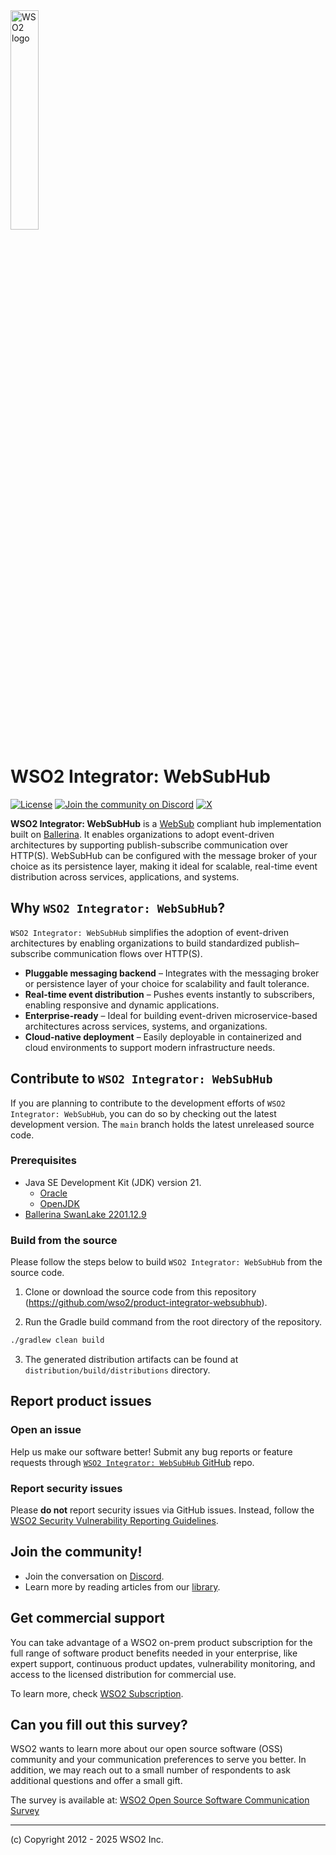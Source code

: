 <img src="https://wso2.cachefly.net/wso2/sites/all/image_resources/wso2-branding-logos/wso2-logo-orange.png" alt="WSO2 logo" width=30% height=30% />

# WSO2 Integrator: WebSubHub

[![License](https://img.shields.io/badge/License-Apache%202.0-blue.svg)](https://opensource.org/licenses/Apache-2.0)
[![Join the community on Discord](https://img.shields.io/badge/Join%20us%20on%20Discord-wso2-orange)](https://discord.com/invite/wso2)
[![X](https://img.shields.io/twitter/follow/wso2.svg?style=social&label=Follow%20Us)](https://twitter.com/intent/follow?screen_name=wso2)

**WSO2 Integrator: WebSubHub** is a [WebSub](https://www.w3.org/TR/websub/) compliant hub implementation built on [Ballerina](https://ballerina.io/). It enables organizations to adopt event-driven architectures by supporting publish-subscribe communication over HTTP(S). WebSubHub can be configured with the message broker of your choice as its persistence layer, making it ideal for scalable, real-time event distribution across services, applications, and systems.

## Why `WSO2 Integrator: WebSubHub`?

`WSO2 Integrator: WebSubHub` simplifies the adoption of event-driven architectures by enabling organizations to build standardized publish–subscribe communication flows over HTTP(S).

* **Pluggable messaging backend** – Integrates with the messaging broker or persistence layer of your choice for scalability and fault tolerance.
* **Real-time event distribution** – Pushes events instantly to subscribers, enabling responsive and dynamic applications.
* **Enterprise-ready** – Ideal for building event-driven microservice-based architectures across services, systems, and organizations.
* **Cloud-native deployment** – Easily deployable in containerized and cloud environments to support modern infrastructure needs.

## Contribute to `WSO2 Integrator: WebSubHub`

If you are planning to contribute to the development efforts of `WSO2 Integrator: WebSubHub`, you can do so by checking out the latest development version. The `main` branch holds the latest unreleased source code.

### Prerequisites

* Java SE Development Kit (JDK) version 21.
  * [Oracle](https://www.oracle.com/java/technologies/downloads/)
  * [OpenJDK](https://adoptium.net/)
* [Ballerina SwanLake 2201.12.9](https://ballerina.io/downloads/)

### Build from the source

Please follow the steps below to build `WSO2 Integrator: WebSubHub` from the source code.

1. Clone or download the source code from this repository (https://github.com/wso2/product-integrator-websubhub).

2. Run the Gradle build command from the root directory of the repository.

  ```sh
  ./gradlew clean build
  ```

3. The generated distribution artifacts can be found at `distribution/build/distributions` directory.

## Report product issues

### Open an issue

Help us make our software better! Submit any bug reports or feature requests through [`WSO2 Integrator: WebSubHub` GitHub](https://github.com/wso2/product-integrator-websubhub) repo.

### Report security issues

Please **do not** report security issues via GitHub issues. Instead, follow the [WSO2 Security Vulnerability Reporting Guidelines](https://security.docs.wso2.com/en/latest/security-reporting/vulnerability-reporting-guidelines/).

## Join the community!

- Join the conversation on [Discord](https://discord.gg/wso2).
- Learn more by reading articles from our [library](https://wso2.com/library/?area=integration).

## Get commercial support

You can take advantage of a WSO2 on-prem product subscription for the full range of software product benefits needed in your enterprise, like expert support, continuous product updates, vulnerability monitoring, and access to the licensed distribution for commercial use.

To learn more, check [WSO2 Subscription](https://wso2.com/subscription/).

## Can you fill out this survey?

WSO2 wants to learn more about our open source software (OSS) community and your communication preferences to serve you better. In addition, we may reach out to a small number of respondents to ask additional questions and offer a small gift.

The survey is available at: [WSO2 Open Source Software Communication Survey](https://forms.gle/h5q4M3K7vyXba3bK6)

--------------------------------------------------------------------------------
(c) Copyright 2012 - 2025 WSO2 Inc.
